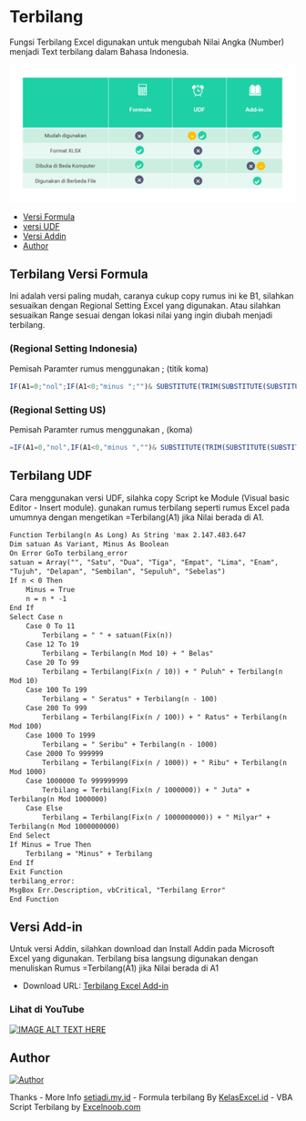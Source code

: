 # Terbilang
Fungsi Terbilang Excel digunakan untuk mengubah Nilai Angka (Number) menjadi Text terbilang dalam Bahasa Indonesia.

![alt text](images.PNG?raw=true "SC")

- [Versi Formula](#terbilang-versi-formula)
- [versi UDF](#terbilang-udf)
- [Versi Addin](#versi-add-in)
- [Author](#author)

## Terbilang Versi Formula 
Ini adalah versi paling mudah, caranya cukup copy rumus ini ke B1, silahkan sesuaikan dengan Regional Setting Excel yang digunakan. Atau silahkan sesuaikan Range sesuai dengan lokasi nilai yang ingin diubah menjadi terbilang.
### (Regional Setting Indonesia)
Pemisah Paramter rumus menggunakan ; (titik koma)
```js
IF(A1=0;"nol";IF(A1<0;"minus ";"")& SUBSTITUTE(TRIM(SUBSTITUTE(SUBSTITUTE(SUBSTITUTE(SUBSTITUTE(SUBSTITUTE(SUBSTITUTE(SUBSTITUTE(SUBSTITUTE(SUBSTITUTE(SUBSTITUTE(SUBSTITUTE(SUBSTITUTE(SUBSTITUTE(SUBSTITUTE(SUBSTITUTE(SUBSTITUTE(SUBSTITUTE(SUBSTITUTE(SUBSTITUTE(SUBSTITUTE(SUBSTITUTE(SUBSTITUTE(SUBSTITUTE(SUBSTITUTE( IF(--MID(TEXT(ABS(A1);"000000000000000");1;3)=0;"";MID(TEXT(ABS(A1);"000000000000000");1;1)&" ratus "&MID(TEXT(ABS(A1);"000000000000000");2;1)&" puluh "&MID(TEXT(ABS(A1);"000000000000000");3;1)&" trilyun ")& IF(--MID(TEXT(ABS(A1);"000000000000000");4;3)=0;"";MID(TEXT(ABS(A1);"000000000000000");4;1)&" ratus "&MID(TEXT(ABS(A1);"000000000000000");5;1)&" puluh "&MID(TEXT(ABS(A1);"000000000000000");6;1)&" milyar ")& IF(--MID(TEXT(ABS(A1);"000000000000000");7;3)=0;"";MID(TEXT(ABS(A1);"000000000000000");7;1)&" ratus "&MID(TEXT(ABS(A1);"000000000000000");8;1)&" puluh "&MID(TEXT(ABS(A1);"000000000000000");9;1)&" juta ")& IF(--MID(TEXT(ABS(A1);"000000000000000");10;3)=0;"";IF(--MID(TEXT(ABS(A1);"000000000000000");10;3)=1;"*";MID(TEXT(ABS(A1);"000000000000000");10;1)&" ratus "&MID(TEXT(ABS(A1);"000000000000000");11;1)&" puluh ")&MID(TEXT(ABS(A1);"000000000000000");12;1)&" ribu ")& IF(--MID(TEXT(ABS(A1);"000000000000000");13;3)=0;"";MID(TEXT(ABS(A1);"000000000000000");13;1)&" ratus "&MID(TEXT(ABS(A1);"000000000000000");14;1)&" puluh "&MID(TEXT(ABS(A1);"000000000000000");15;1));1;"satu");2;"dua");3;"tiga");4;"empat");5;"lima");6;"enam");7;"tujuh");8;"delapan");9;"sembilan");"0 ratus";"");"0 puluh";"");"satu puluh 0";"sepuluh");"satu puluh satu";"sebelas");"satu puluh dua";"duabelas");"satu puluh tiga";"tigabelas");"satu puluh empat";"empatbelas");"satu puluh lima";"limabelas");"satu puluh enam";"enambelas");"satu puluh tujuh";"tujuhbelas");"satu puluh delapan";"delapanbelas");"satu puluh sembilan";"sembilanbelas");"satu ratus";"seratus");"*satu ribu";"seribu");0;""));" ";" "))
```

### (Regional Setting US)
Pemisah Paramter rumus menggunakan , (koma)
```js
=IF(A1=0,"nol",IF(A1<0,"minus ","")& SUBSTITUTE(TRIM(SUBSTITUTE(SUBSTITUTE(SUBSTITUTE(SUBSTITUTE(SUBSTITUTE(SUBSTITUTE(SUBSTITUTE(SUBSTITUTE(SUBSTITUTE(SUBSTITUTE(SUBSTITUTE(SUBSTITUTE(SUBSTITUTE(SUBSTITUTE(SUBSTITUTE(SUBSTITUTE(SUBSTITUTE(SUBSTITUTE(SUBSTITUTE(SUBSTITUTE(SUBSTITUTE(SUBSTITUTE(SUBSTITUTE(SUBSTITUTE( IF(--MID(TEXT(ABS(A1),"000000000000000"),1,3)=0,"",MID(TEXT(ABS(A1),"000000000000000"),1,1)&" ratus "&MID(TEXT(ABS(A1),"000000000000000"),2,1)&" puluh "&MID(TEXT(ABS(A1),"000000000000000"),3,1)&" trilyun ")& IF(--MID(TEXT(ABS(A1),"000000000000000"),4,3)=0,"",MID(TEXT(ABS(A1),"000000000000000"),4,1)&" ratus "&MID(TEXT(ABS(A1),"000000000000000"),5,1)&" puluh "&MID(TEXT(ABS(A1),"000000000000000"),6,1)&" milyar ")& IF(--MID(TEXT(ABS(A1),"000000000000000"),7,3)=0,"",MID(TEXT(ABS(A1),"000000000000000"),7,1)&" ratus "&MID(TEXT(ABS(A1),"000000000000000"),8,1)&" puluh "&MID(TEXT(ABS(A1),"000000000000000"),9,1)&" juta ")& IF(--MID(TEXT(ABS(A1),"000000000000000"),10,3)=0,"",IF(--MID(TEXT(ABS(A1),"000000000000000"),10,3)=1,"*",MID(TEXT(ABS(A1),"000000000000000"),10,1)&" ratus "&MID(TEXT(ABS(A1),"000000000000000"),11,1)&" puluh ")&MID(TEXT(ABS(A1),"000000000000000"),12,1)&" ribu ")& IF(--MID(TEXT(ABS(A1),"000000000000000"),13,3)=0,"",MID(TEXT(ABS(A1),"000000000000000"),13,1)&" ratus "&MID(TEXT(ABS(A1),"000000000000000"),14,1)&" puluh "&MID(TEXT(ABS(A1),"000000000000000"),15,1)),1,"satu"),2,"dua"),3,"tiga"),4,"empat"),5,"lima"),6,"enam"),7,"tujuh"),8,"delapan"),9,"sembilan"),"0 ratus",""),"0 puluh",""),"satu puluh 0","sepuluh"),"satu puluh satu","sebelas"),"satu puluh dua","duabelas"),"satu puluh tiga","tigabelas"),"satu puluh empat","empatbelas"),"satu puluh lima","limabelas"),"satu puluh enam","enambelas"),"satu puluh tujuh","tujuhbelas"),"satu puluh delapan","delapanbelas"),"satu puluh sembilan","sembilanbelas"),"satu ratus","seratus"),"*satu ribu","seribu"),0,""))," "," "))
```

## Terbilang UDF
Cara menggunakan versi UDF, silahka copy Script ke Module (Visual basic Editor - Insert module). gunakan rumus terbilang seperti rumus Excel pada umumnya dengan mengetikan =Terbilang(A1) jika Nilai berada di A1.
```vbs
Function Terbilang(n As Long) As String 'max 2.147.483.647
Dim satuan As Variant, Minus As Boolean
On Error GoTo terbilang_error
satuan = Array("", "Satu", "Dua", "Tiga", "Empat", "Lima", "Enam", "Tujuh", "Delapan", "Sembilan", "Sepuluh", "Sebelas")
If n < 0 Then
    Minus = True
    n = n * -1
End If
Select Case n
    Case 0 To 11
        Terbilang = " " + satuan(Fix(n))
    Case 12 To 19
        Terbilang = Terbilang(n Mod 10) + " Belas"
    Case 20 To 99
        Terbilang = Terbilang(Fix(n / 10)) + " Puluh" + Terbilang(n Mod 10)
    Case 100 To 199
        Terbilang = " Seratus" + Terbilang(n - 100)
    Case 200 To 999
        Terbilang = Terbilang(Fix(n / 100)) + " Ratus" + Terbilang(n Mod 100)
    Case 1000 To 1999
        Terbilang = " Seribu" + Terbilang(n - 1000)
    Case 2000 To 999999
        Terbilang = Terbilang(Fix(n / 1000)) + " Ribu" + Terbilang(n Mod 1000)
    Case 1000000 To 999999999
        Terbilang = Terbilang(Fix(n / 1000000)) + " Juta" + Terbilang(n Mod 1000000)
    Case Else
        Terbilang = Terbilang(Fix(n / 1000000000)) + " Milyar" + Terbilang(n Mod 1000000000)
End Select
If Minus = True Then
    Terbilang = "Minus" + Terbilang
End If
Exit Function
terbilang_error:
MsgBox Err.Description, vbCritical, "Terbilang Error"
End Function
```

## Versi Add-in
Untuk versi Addin, silahkan download dan Install Addin pada Microsoft Excel yang digunakan. Terbilang bisa langsung digunakan dengan menuliskan Rumus =Terbilang(A1) jika Nilai berada di A1
- Download URL: [Terbilang Excel Add-in](https://www.excelnoob.com/formula-ms-excel-terbaru-dalam-addin-udf/)


### Lihat di YouTube
[![IMAGE ALT TEXT HERE](https://img.youtube.com/vi/VlFd-ZLX8G4/0.jpg)](https://www.youtube.com/watch?v=VlFd-ZLX8G4)


## Author
[![Author](https://img.shields.io/badge/author-Andi%20B.%20Setiadi-lightgrey.svg?colorB=1D63DC&style=flat-square)]()

Thanks
    - More Info [setiadi.my.id](https://setiadi.my.id)
    - Formula terbilang By [KelasExcel.id](https://kelasexcel.id) 
    - VBA Script Terbilang by [Excelnoob.com](https://excelnoob.com)

